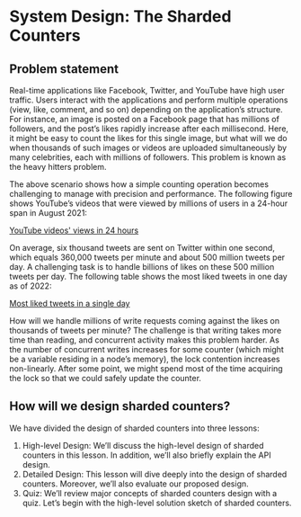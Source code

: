 # System Design: The Sharded Counters
## Problem statement
Real-time applications like Facebook, Twitter, and YouTube have high user traffic. Users interact with the applications and perform multiple operations (view, like, comment, and so on) depending on the application’s structure. For instance, an image is posted on a Facebook page that has millions of followers, and the post’s likes rapidly increase after each millisecond. Here, it might be easy to count the likes for this single image, but what will we do when thousands of such images or videos are uploaded simultaneously by many celebrities, each with millions of followers. This problem is known as the heavy hitters problem.

The above scenario shows how a simple counting operation becomes challenging to manage with precision and performance. The following figure shows YouTube’s videos that were viewed by millions of users in a 24-hour span in August 2021:

[YouTube videos' views in 24 hours](./views.jpg)

On average, six thousand tweets are sent on Twitter within one second, which equals 360,000 tweets per minute and about 500 million tweets per day. A challenging task is to handle billions of likes on these 500 million tweets per day. The following table shows the most liked tweets in one day as of 2022:

[Most liked tweets in a single day](./likes.jpg)

How will we handle millions of write requests coming against the likes on thousands of tweets per minute? The challenge is that writing takes more time than reading, and concurrent activity makes this problem harder. As the number of concurrent writes increases for some counter (which might be a variable residing in a node’s memory), the lock contention increases non-linearly. After some point, we might spend most of the time acquiring the lock so that we could safely update the counter.

## How will we design sharded counters?

We have divided the design of sharded counters into three lessons:

1. High-level Design: We’ll discuss the high-level design of sharded counters in this lesson. In addition, we’ll also briefly explain the API design.
2. Detailed Design: This lesson will dive deeply into the design of sharded counters. Moreover, we’ll also evaluate our proposed design.
3. Quiz: We’ll review major concepts of sharded counters design with a quiz.
Let’s begin with the high-level solution sketch of sharded counters.
